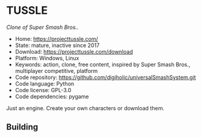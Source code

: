 # TUSSLE

_Clone of Super Smash Bros.._

- Home: https://projecttussle.com/
- State: mature, inactive since 2017
- Download: https://projecttussle.com/download
- Platform: Windows, Linux
- Keywords: action, clone, free content, inspired by Super Smash Bros., multiplayer competitive, platform
- Code repository: https://github.com/digiholic/universalSmashSystem.git
- Code language: Python
- Code license: GPL-3.0
- Code dependencies: pygame

Just an engine. Create your own characters or download them.

## Building
